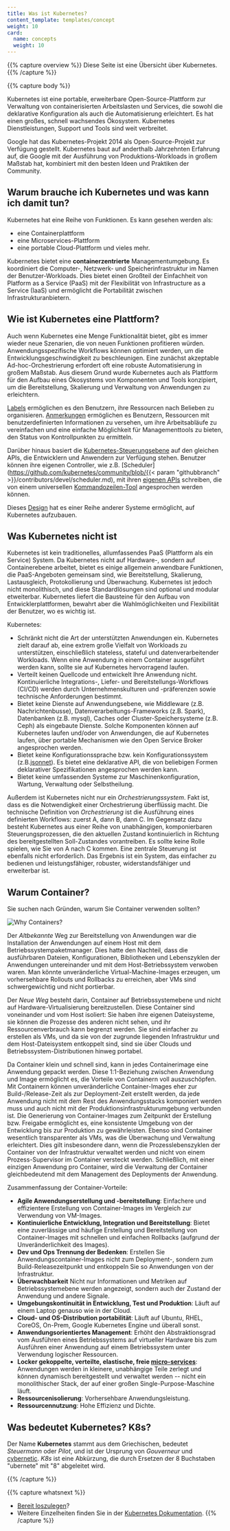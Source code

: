 ```yaml
---
title: Was ist Kubernetes?
content_template: templates/concept
weight: 10
card:
  name: concepts
  weight: 10
---
```


{{% capture overview %}}
Diese Seite ist eine Übersicht über Kubernetes.
{{% /capture %}}

{{% capture body %}}

Kubernetes ist eine portable, erweiterbare Open-Source-Plattform zur Verwaltung von
containerisierten Arbeitslasten und Services, die sowohl die deklarative Konfiguration als auch die Automatisierung erleichtert.
Es hat einen großes, schnell wachsendes Ökosystem. Kubernetes Dienstleistungen, Support und Tools sind weit verbreitet.

Google hat das Kubernetes-Projekt 2014 als Open-Source-Projekt zur Verfügung gestellt. Kubernetes baut auf anderthalb Jahrzehnten
Erfahrung auf, die Google mit der Ausführung von Produktions-Workloads in großem Maßstab hat, kombiniert mit den besten Ideen und Praktiken der Community.

## Warum brauche ich Kubernetes und was kann ich damit tun?

Kubernetes hat eine Reihe von Funktionen. Es kann gesehen werden als:

- eine Containerplattform
- eine Microservices-Plattform
- eine portable Cloud-Plattform
und vieles mehr.

Kubernetes bietet eine **containerzentrierte** Managementumgebung. Es koordiniert die Computer-, Netzwerk- und Speicherinfrastruktur
im Namen der Benutzer-Workloads. Dies bietet einen Großteil der Einfachheit von Platform as a Service (PaaS) mit der Flexibilität
von Infrastructure as a Service (IaaS) und ermöglicht die Portabilität zwischen Infrastrukturanbietern.

## Wie ist Kubernetes eine Plattform?

Auch wenn Kubernetes eine Menge Funktionalität bietet, gibt es immer wieder neue Szenarien,
die von neuen Funktionen profitieren würden. Anwendungsspezifische Workflows können optimiert werden,
um die Entwicklungsgeschwindigkeit zu beschleunigen.
Eine zunächst akzeptable Ad-hoc-Orchestrierung erfordert oft eine robuste Automatisierung in großem Maßstab.
Aus diesem Grund wurde Kubernetes auch als Plattform für den Aufbau eines Ökosystems von Komponenten und Tools
konzipiert, um die Bereitstellung, Skalierung und Verwaltung von Anwendungen zu erleichtern.

[Labels](/docs/concepts/overview/working-with-objects/labels/) ermöglichen es den Benutzern, ihre Ressourcen
nach Belieben zu organisieren. [Anmerkungen](/docs/concepts/overview/working-with-objects/annotations/) ermöglichen es Benutzern,
Ressourcen mit benutzerdefinierten Informationen zu versehen, um ihre Arbeitsabläufe zu vereinfachen und eine einfache Möglichkeit
für Managementtools zu bieten, den Status von Kontrollpunkten zu ermitteln.


Darüber hinaus basiert die [Kubernetes-Steuerungsebene](/docs/concepts/overview/components/) auf den gleichen APIs,
die Entwicklern und Anwendern zur Verfügung stehen. Benutzer können ihre eigenen Controller, wie z.B.
[Scheduler](https://github.com/kubernetes/community/blob/{{< param "githubbranch" >}}/contributors/devel/scheduler.md), mit
ihren [eigenen APIs](/docs/concepts/api-extension/custom-resources/) schreiben, die von einem
universellen [Kommandozeilen-Tool](/docs/user-guide/kubectl-overview/) angesprochen werden können.

Dieses [Design](https://git.k8s.io/community/contributors/design-proposals/architecture/architecture.md) hat es einer Reihe anderer Systeme ermöglicht, auf Kubernetes aufzubauen.

## Was Kubernetes nicht ist

Kubernetes ist kein traditionelles, allumfassendes PaaS (Plattform als ein Service) System. Da Kubernetes nicht auf Hardware-,
sondern auf Containerebene arbeitet, bietet es einige allgemein anwendbare Funktionen, die PaaS-Angeboten gemeinsam sind,
wie Bereitstellung, Skalierung, Lastausgleich, Protokollierung und Überwachung.
Kubernetes ist jedoch nicht monolithisch, und diese Standardlösungen sind optional und modular etweiterbar.
Kubernetes liefert die Bausteine für den Aufbau von Entwicklerplattformen, bewahrt aber die
Wahlmöglichkeiten und Flexibilität der Benutzer, wo es wichtig ist.

Kubernetes:

* Schränkt nicht die Art der unterstützten Anwendungen ein. Kubernetes zielt darauf ab,
  eine extrem große Vielfalt von Workloads zu unterstützen, einschließlich stateless,
  stateful und datenverarbeitender Workloads. Wenn eine Anwendung in einem Container ausgeführt
  werden kann, sollte sie auf Kubernetes hervorragend laufen.
* Verteilt keinen Quellcode und entwickelt Ihre Anwendung nicht.
  Kontinuierliche Integrations-, Liefer- und Bereitstellungs-Workflows (CI/CD) werden durch
  Unternehmenskulturen und -präferenzen sowie technische Anforderungen bestimmt.
* Bietet keine Dienste auf Anwendungsebene, wie Middleware (z.B. Nachrichtenbusse),
  Datenverarbeitungs-Frameworks (z.B. Spark), Datenbanken (z.B. mysql), Caches oder
  Cluster-Speichersysteme (z.B. Ceph) als eingebaute Dienste. Solche Komponenten können
  auf Kubernetes laufen und/oder von Anwendungen, die auf Kubernetes laufen, über
  portable Mechanismen wie den Open Service Broker angesprochen werden.
* Bietet keine Konfigurationssprache bzw. kein Konfigurationssystem (z.B.[jsonnet](https://github.com/google/jsonnet)).
  Es bietet eine deklarative API, die von beliebigen Formen deklarativer Spezifikationen angesprochen werden kann.
* Bietet keine umfassenden Systeme zur Maschinenkonfiguration, Wartung, Verwaltung oder Selbstheilung.

Außerdem ist Kubernetes nicht nur ein *Orchestrierungssystem*. Fakt ist, dass es die Notwendigkeit einer Orchestrierung
überflüssig macht. Die technische Definition von *Orchestrierung* ist die Ausführung eines
definierten Workflows: zuerst A, dann B, dann C. Im Gegensatz dazu besteht Kubernetes aus einer Reihe von unabhängigen,
komponierbaren Steuerungsprozessen, die den aktuellen Zustand kontinuierlich in Richtung des bereitgestellten Soll-Zustandes vorantreiben.
Es sollte keine Rolle spielen, wie Sie von A nach C kommen. Eine zentrale Steuerung ist ebenfalls nicht erforderlich.
Das Ergebnis ist ein System, das einfacher zu bedienen und leistungsfähiger, robuster, widerstandsfähiger und erweiterbar ist.

## Warum Container?

Sie suchen nach Gründen, warum Sie Container verwenden sollten?

![Why Containers?](/images/docs/why_containers.svg)

Der *Altbekannte* Weg zur Bereitstellung von Anwendungen war die Installation
der Anwendungen auf einem Host mit dem Betriebssystempaketmanager.
Dies hatte den Nachteil, dass die ausführbaren Dateien, Konfigurationen,
Bibliotheken und Lebenszyklen der Anwendungen untereinander und mit dem
Host-Betriebssystem verwoben waren. Man könnte unveränderliche
Virtual-Machine-Images erzeugen, um vorhersehbare Rollouts
und Rollbacks zu erreichen, aber VMs sind schwergewichtig und nicht portierbar.

Der *Neue Weg* besteht darin, Container auf Betriebssystemebene und nicht auf
Hardware-Virtualisierung bereitzustellen. Diese Container sind voneinander
und vom Host isoliert: Sie haben ihre eigenen Dateisysteme, sie können die
Prozesse des anderen nicht sehen, und ihr Ressourcenverbrauch kann begrenzt
werden. Sie sind einfacher zu erstellen als VMs, und da sie von der zugrunde
liegenden Infrastruktur und dem Host-Dateisystem entkoppelt sind,
sind sie über Clouds und Betriebssystem-Distributionen hinweg portabel.

Da Container klein und schnell sind, kann in jedes Containerimage eine Anwendung gepackt werden.
Diese 1:1-Beziehung zwischen Anwendung und Image ermöglicht es, die Vorteile von Containern
voll auszuschöpfen. Mit Containern können unveränderliche Container-Images eher zur Build-/Release-Zeit
als zur Deployment-Zeit erstellt werden, da jede Anwendung nicht mit dem Rest des Anwendungsstacks komponiert
werden muss und auch nicht mit der Produktionsinfrastrukturumgebung verbunden ist. Die Generierung von
Container-Images zum Zeitpunkt der Erstellung bzw. Freigabe ermöglicht es, eine konsistente Umgebung
von der Entwicklung bis zur Produktion zu gewährleisten.
Ebenso sind Container wesentlich transparenter als VMs, was die Überwachung und Verwaltung erleichtert.
Dies gilt insbesondere dann, wenn die Prozesslebenszyklen der Container von der Infrastruktur verwaltet
werden und nicht von einem Prozess-Supervisor im Container versteckt werden.
Schließlich, mit einer einzigen Anwendung pro Container, wird die Verwaltung
der Container gleichbedeutend mit dem Management des Deployments der Anwendung.

Zusammenfassung der Container-Vorteile:

* **Agile Anwendungserstellung und -bereitstellung**:
    Einfachere und effizientere Erstellung von Container-Images im Vergleich zur Verwendung von VM-Images.
* **Kontinuierliche Entwicklung, Integration und Bereitstellung**:
    Bietet eine zuverlässige und häufige Erstellung und Bereitstellung von Container-Images
    mit schnellen und einfachen Rollbacks (aufgrund der Unveränderlichkeit des Images).
* **Dev und Ops Trennung der Bedenken**:
    Erstellen Sie Anwendungscontainer-Images nicht zum Deployment-, sondern zum Build-Releasezeitpunkt
    und entkoppeln Sie so Anwendungen von der Infrastruktur.
* **Überwachbarkeit**
    Nicht nur Informationen und Metriken auf Betriebssystemebene werden angezeigt,
    sondern auch der Zustand der Anwendung und andere Signale.
* **Umgebungskontinuität in Entwicklung, Test und Produktion**:
    Läuft auf einem Laptop genauso wie in der Cloud.
* **Cloud- und OS-Distribution portabilität**:
    Läuft auf Ubuntu, RHEL, CoreOS, On-Prem, Google Kubernetes Engine und überall sonst.
* **Anwendungsorientiertes Management**:
    Erhöht den Abstraktionsgrad vom Ausführen eines Betriebssystems auf virtueller Hardware
    bis zum Ausführen einer Anwendung auf einem Betriebssystem unter Verwendung logischer Ressourcen.
* **Locker gekoppelte, verteilte, elastische, freie [micro-services](https://martinfowler.com/articles/microservices.html)**:
    Anwendungen werden in kleinere, unabhängige Teile zerlegt und können dynamisch bereitgestellt
    und verwaltet werden -- nicht ein monolithischer Stack, der auf einer großen Single-Purpose-Maschine läuft.
* **Ressourcenisolierung**:
    Vorhersehbare Anwendungsleistung.
* **Ressourcennutzung**:
    Hohe Effizienz und Dichte.

## Was bedeutet Kubernetes? K8s?

Der Name **Kubernetes** stammt aus dem Griechischen, bedeutet *Steuermann* oder
*Pilot*, und ist der Ursprung von *Gouverneur* und
[cybernetic](http://www.etymonline.com/index.php?term=cybernetics). *K8s*
ist eine Abkürzung, die durch Ersetzen der 8 Buchstaben "ubernete" mit "8" abgeleitet wird.

{{% /capture %}}

{{% capture whatsnext %}}
*   [Bereit loszulegen](/docs/setup/)?
*   Weitere Einzelheiten finden Sie in der [Kubernetes Dokumentation](/docs/home/).
{{% /capture %}}


